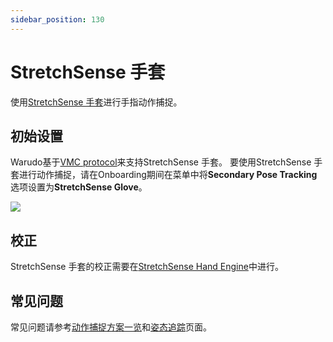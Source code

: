 ```yaml
---
sidebar_position: 130
---
```


# StretchSense 手套

使用[StretchSense 手套](https://stretchsense.com/)进行手指动作捕捉。

## 初始设置

Warudo基于[VMC protocol](./vmc)来支持StretchSense 手套。 要使用StretchSense 手套进行动作捕捉，请在Onboarding期间在菜单中将**Secondary Pose Tracking** 选项设置为**StretchSense Glove**。

![](/doc-img/en-stretchsense-1.png)

## 校正

StretchSense 手套的校正需要在[StretchSense Hand Engine](https://stretchsense.com/solution/hand-engine/)中进行。

## 常见问题

常见问题请参考[动作捕捉方案一览](overview#FAQ)和[姿态追踪](body-tracking#FAQ)页面。
